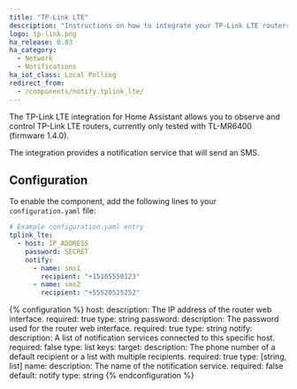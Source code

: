 ```yaml
---
title: "TP-Link LTE"
description: "Instructions on how to integrate your TP-Link LTE routers within Home Assistant."
logo: tp-link.png
ha_release: 0.83
ha_category:
  - Network
  - Notifications
ha_iot_class: Local Polling
redirect_from:
  - /components/notify.tplink_lte/
---
```


The TP-Link LTE integration for Home Assistant allows you to observe and control TP-Link LTE routers, currently only tested with TL-MR6400 (firmware 1.4.0).

The integration provides a notification service that will send an SMS.

## Configuration

To enable the component, add the following lines to your `configuration.yaml` file:

```yaml
# Example configuration.yaml entry
tplink_lte:
  - host: IP_ADDRESS
    password: SECRET
    notify:
      - name: sms1
        recipient: "+15105550123"
      - name: sms2
        recipient: "+55520525252"
```

{% configuration %}
host:
  description: The IP address of the router web interface.
  required: true
  type: string
password:
  description: The password used for the router web interface.
  required: true
  type: string
notify:
  description: A list of notification services connected to this specific host.
  required: false
  type: list
  keys:
    target:
      description: The phone number of a default recipient or a list with multiple recipients.
      required: true
      type: [string, list]
    name:
      description: The name of the notification service.
      required: false
      default: notify
      type: string
{% endconfiguration %}
